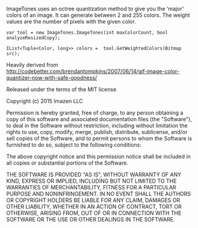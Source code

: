 
ImageTones uses an octree quantization method to give you the 'major' colors of an image. It can generate between 2 and 255 colors. The weight values are the number of pixels with the given color. 




```
var tool = new ImageTones.ImageTones(int maxColorCount, bool analyzeResizedCopy);

IList<Tuple<Color, long>> colors =  tool.GetWeightedColors(Bitmap src);
```

Heavily derived from http://codebetter.com/brendantompkins/2007/06/14/gif-image-color-quantizer-now-with-safe-goodness/

Released under the terms of the  MIT license

Copyright (c) 2015 Imazen LLC

Permission is hereby granted, free of charge, to any person obtaining a copy of this software and associated documentation files (the "Software"), to deal in the Software without restriction, including without limitation the rights to use, copy, modify, merge, publish, distribute, sublicense, and/or sell copies of the Software, and to permit persons to whom the Software is furnished to do so, subject to the following conditions:

The above copyright notice and this permission notice shall be included in all copies or substantial portions of the Software.

THE SOFTWARE IS PROVIDED "AS IS", WITHOUT WARRANTY OF ANY KIND, EXPRESS OR IMPLIED, INCLUDING BUT NOT LIMITED TO THE WARRANTIES OF MERCHANTABILITY, FITNESS FOR A PARTICULAR PURPOSE AND NONINFRINGEMENT. IN NO EVENT SHALL THE AUTHORS OR COPYRIGHT HOLDERS BE LIABLE FOR ANY CLAIM, DAMAGES OR OTHER LIABILITY, WHETHER IN AN ACTION OF CONTRACT, TORT OR OTHERWISE, ARISING FROM, OUT OF OR IN CONNECTION WITH THE SOFTWARE OR THE USE OR OTHER DEALINGS IN THE SOFTWARE.